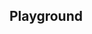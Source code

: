 <script setup>
import SwaggerUI from "@/swagger/view/SwaggerUI.vue";

import nmccAllRecordsWithQueryJson from "@/swagger/json/nmcc/solr/all-record-with-query.json";
import nmccAllRecordsJson from "@/swagger/json/nmcc/solr/all-record.json";
import nmccAllRecordsWithCountryJson from "@/swagger/json/nmcc/solr/all-record-with-country.json";
import nmccAllRecordsWithRegionJson from "@/swagger/json/nmcc/solr/all-record-with-region.json";
import nmccAllRecordsWithSubFiltersJson from "@/swagger/json/nmcc/solr/all-record-with-subfilters.json";

import baseJson from "@/swagger/json/records/solr/base.json";

import { mergeSwaggerWithBase, deepClone } from "@/utils"

const swaggerSpecs = [
  { json: mergeSwaggerWithBase(deepClone(baseJson), nmccAllRecordsJson, ['paths']) ,protected: false },
  { json: mergeSwaggerWithBase(deepClone(baseJson), nmccAllRecordsWithCountryJson, ['paths']) ,protected: false },
  { json: mergeSwaggerWithBase(deepClone(baseJson), nmccAllRecordsWithQueryJson, ['paths']) ,protected: false },
  { json: mergeSwaggerWithBase(deepClone(baseJson), nmccAllRecordsWithRegionJson, ['paths']), protected: false },
  { json: mergeSwaggerWithBase(deepClone(baseJson), nmccAllRecordsWithSubFiltersJson, ["paths"]), protected: false },
];

</script>

<!--@include: @/../components/records/solr.md-->

## Playground

<SwaggerUI :swaggerSpecs="swaggerSpecs"/>
